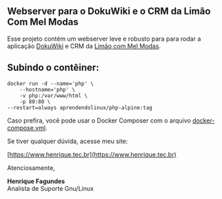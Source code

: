 ## Webserver para o DokuWiki e o CRM da Limão Com Mel Modas

Esse projeto contém um webserver leve e robusto para para rodar a aplicação [DokuWiki](https://www.dokuwiki.org/dokuwiki) e CRM da [Limão com Mel Modas](https://www.limaocommelmodas.com.br).

## Subindo o contêiner:

    docker run -d --name='php' \
	    --hostname='php' \
	    -v php:/var/www/html \
	    -p 80:80 \
	--restart=always aprendendolinux/php-alpine:tag

Caso prefira, você pode usar o Docker Composer com o arquivo [docker-compose.yml](https://github.com/AprendendoLinux/dokuwiki/blob/main/docker-compose.yml).

Se tiver qualquer dúvida, acesse meu site:

[https://www.henrique.tec.br](https://www.henrique.tec.br)

Atenciosamente,

**Henrique Fagundes** \
Analista de Suporte Gnu/Linux
